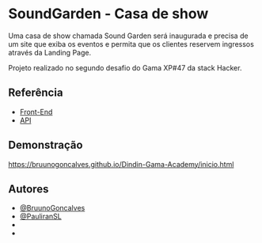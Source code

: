 
# SoundGarden - Casa de show

Uma casa de show chamada Sound Garden será
inaugurada e precisa de um site que exiba os eventos e
permita que os clientes reservem ingressos através da
Landing Page. 

Projeto realizado no segundo desafio do Gama XP#47 da stack Hacker.


## Referência

 - [Front-End](https://educacao-gama.github.io/soundgarden-front/index.html)
 - [API](https://documenter.getpostman.com/view/3028053/UVsTp2LC)

## Demonstração

https://bruunogoncalves.github.io/Dindin-Gama-Academy/inicio.html


## Autores

- [@BruunoGoncalves](https://github.com/BruunoGoncalves)
- [@PauliranSL](https://github.com/PauliranSL)
-
-
